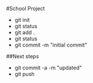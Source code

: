#School Project


* git init
* git status
* git add .
* git status
* git commit -m "initial commit"


##Next steps

* git commit -a -m "updated"
* git push